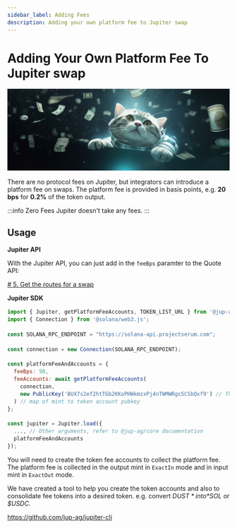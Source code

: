 ```yaml
---
sidebar_label: Adding Fees
description: Adding your own platform fee to Jupiter swap
---
```

# Adding Your Own Platform Fee To Jupiter swap
![cat_flying](./cat_flying_money.png)

There are no protocol fees on Jupiter, but integrators can introduce a platform fee on swaps. The platform fee is provided in basis points, e.g. **20 bps** for **0.2%** of the token output.

:::info Zero Fees
Jupiter doesn't take any fees.
:::

## Usage

**Jupiter API**

With the Jupiter API, you can just add in the `feeBps` paramter to the Quote API:

[# 5. Get the routes for a swap](/docs/9-legacy/1-apis/3-adding-fees#adding-your-own-platform-fee-to-jupiter-swap)


**Jupiter SDK**

```js
import { Jupiter, getPlatformFeeAccounts, TOKEN_LIST_URL } from '@jup-ag/core';
import { Connection } from '@solana/web3.js';

const SOLANA_RPC_ENDPOINT = "https://solana-api.projectserum.com";

const connection = new Connection(SOLANA_RPC_ENDPOINT);

const platformFeeAndAccounts = {
  feeBps: 50,
  feeAccounts: await getPlatformFeeAccounts(
    connection,
    new PublicKey('BUX7s2ef2htTGb2KKoPHWkmzxPj4nTWMWRgs5CSbQxf9') // The platform fee account owner
  ) // map of mint to token account pubkey
};

const jupiter = Jupiter.load({
  ..., // Other arguments, refer to @jup-ag/core documentation
  platformFeeAndAccounts
});
```
You will need to create the token fee accounts to collect the platform fee. The platform fee is collected in the output mint in `ExactIn` mode and in input mint in `ExactOut` mode.

We have created a tool to help you create the token accounts and also to consolidate fee tokens into a desired token. e.g. convert *$DUST* into *$SOL* or *$USDC*.

https://github.com/jup-ag/jupiter-cli